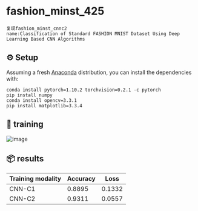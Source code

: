 # fashion_minst_425
    复现fashion_minst_cnnc2
    name:Classification of Standard FASHION MNIST Dataset Using Deep Learning Based CNN Algorithms

## ⚙️ Setup

Assuming a fresh [Anaconda](https://www.anaconda.com/download/) distribution, you can install the dependencies with:
```shell
conda install pytorch=1.10.2 torchvision=0.2.1 -c pytorch
pip install numpy
conda install opencv=3.3.1   
pip install matplotlib=3.3.4
```

## 🔨 training

![image](https://github.com/Zhao-Changhao/fashion_minst_try/assets/84511134/be743592-00f8-451c-b524-6535ce3c4663)



## 📦 results


| Training modality | Accuracy    | Loss | 
|-------------------|-------------|-----------------|
| CNN-C1            | 0.8895      | 0.1332          |           
| CNN-C2            | 0.9311      | 0.0557          |       




